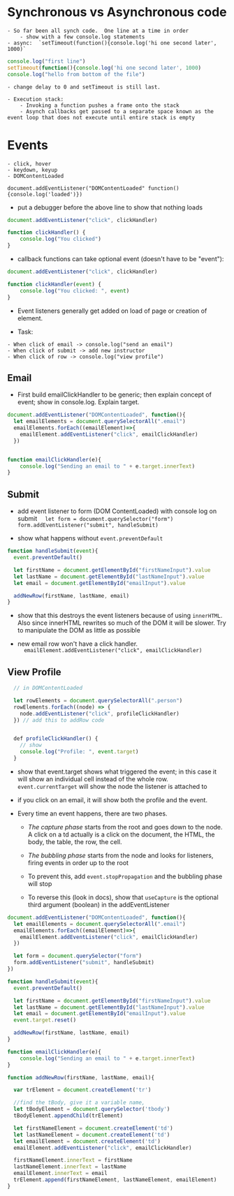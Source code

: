 # Synchronous vs Asynchronous code
    - So far been all synch code.  One line at a time in order
        - show with a few console.log statements
    - async:  `setTimeout(function(){console.log('hi one second later', 1000)`
```js
console.log("first line")
setTimeout(function(){console.log('hi one second later', 1000)
console.log("hello from bottom of the file")
```
    - change delay to 0 and setTimeout is still last.  

    - Execution stack:  
        - Invoking a function pushes a frame onto the stack
        - Asynch callbacks get passed to a separate space known as the event loop that does not execute until entire stack is empty

# Events
    - click, hover
    - keydown, keyup
    - DOMContentLoaded

`document.addEventListener("DOMContentLoaded" function() {console.log('loaded')})`

- put a debugger before the above line to show that nothing loads
```js
document.addEventListener("click", clickHandler)

function clickHandler() {
    console.log("You clicked")
}
```

- callback functions can take optional event (doesn't have to be "event"):

```js
document.addEventListener("click", clickHandler)

function clickHandler(event) {
    console.log("You clicked: ", event)
}
```

- Event listeners generally get added on load of page or creation of element.

- Task:
```
- When click of email -> console.log("send an email")
- When click of submit -> add new instructor
- When click of row -> console.log("view profile")
```

## Email

- First build emailClickHandler to be generic; then explain concept of event; show in console.log.  Explain target.
```js
document.addEventListener("DOMContentLoaded", function(){
  let emailElements = document.querySelectorAll(".email")
  emailElements.forEach((emailElement)=>{
    emailElement.addEventListener("click", emailClickHandler)
  })


function emailClickHandler(e){
    console.log("Sending an email to " + e.target.innerText)
}
```

## Submit

- add event listener to form (DOM ContentLoaded) with console log on submit
`  let form = document.querySelector("form")
  form.addEventListener("submit", handleSubmit)`

- show what happens without `event.preventDefault`

```js
function handleSubmit(event){
  event.preventDefault()

  let firstName = document.getElementById("firstNameInput").value
  let lastName = document.getElementById("lastNameInput").value
  let email = document.getElementById("emailInput").value

  addNewRow(firstName, lastName, email)
}
```

- show that this destroys the event listeners because of using `innerHTML`.  Also since innerHTML rewrites so much of the DOM it will be slower.  Try to manipulate the DOM as little as possible

- new email row won't have a click handler.  
`  emailElement.addEventListener("click", emailClickHandler)`

## View Profile

```js
  // in DOMContentLoaded

  let rowElements = document.querySelectorAll(".person")
  rowElements.forEach((node) => {
    node.addEventListener("click", profileClickHandler)
  }) // add this to addRow code


  def profileClickHandler() {
    // show
    console.log("Profile: ", event.target)
  }
```

- show that event.target shows what triggered the event; in this case it will show an individual cell instead of the whole row.  `event.currentTarget` will show the node the listener is attached to

- if you click on an email, it will show both the profile and the event.  

- Every time an event happens, there are two phases.  

  - *The capture phase* starts from the root and goes down to the node.  A click on a td actually is a click on the document, the HTML, the body, the table, the row, the cell.

  - *The bubbling phase* starts from the node and looks for listeners, firing events in order up to the root

  - To prevent this, add `event.stopPropagation` and the bubbling phase will stop
  
  - To reverse this (look in docs), show that `useCapture` is the optional third argument (boolean) in the addEventListener
```js
document.addEventListener("DOMContentLoaded", function(){
  let emailElements = document.querySelectorAll(".email")
  emailElements.forEach((emailElement)=>{
    emailElement.addEventListener("click", emailClickHandler)
  })

  let form = document.querySelector("form")
  form.addEventListener("submit", handleSubmit)
})

function handleSubmit(event){
  event.preventDefault()

  let firstName = document.getElementById("firstNameInput").value
  let lastName = document.getElementById("lastNameInput").value
  let email = document.getElementById("emailInput").value
  event.target.reset()

  addNewRow(firstName, lastName, email)
}

function emailClickHandler(e){
    console.log("Sending an email to " + e.target.innerText)
}

function addNewRow(firstName, lastName, email){

  var trElement = document.createElement('tr')

  //find the tBody, give it a variable name,
  let tBodyElement = document.querySelector('tbody')
  tBodyElement.appendChild(trElement)

  let firstNameElement = document.createElement('td')
  let lastNameElement = document.createElement('td')
  let emailElement = document.createElement('td')
  emailElement.addEventListener("click", emailClickHandler)

  firstNameElement.innerText = firstName
  lastNameElement.innerText = lastName
  emailElement.innerText = email
  trElement.append(firstNameElement, lastNameElement, emailElement)
}
```